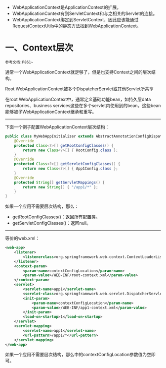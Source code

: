 - WebApplicationContext是ApplicationContext的扩展。
- WebApplicationContext有到ServletContext和与之相关的Servlet的连接。
- WebApplicationContext绑定到ServletContext，因此应该能通过RequestContextUtils中的静态方法找到WebApplicationContext。

# 一、Context层次

	参考文档:P861~

通常一个WebApplicationContext就足够了，但是也支持Context之间的层次结构。

Root WebApplicationContext被多个DispatcherServlet或其他Servlet所共享

在root WebApplicationContext中，通常定义基础功能bean，如持久层data repositories、business services这些在多个servlet内使用到的bean。这些bean能够被子WebApplicationContext继承和重写。

-- --
下面一个例子配置WebApplicationContext层次结构：
```java
public class MyWebAppInitializer extends AbstractAnnotationConfigDispatcherServletInitializer {   
	@Override 
	protected Class<?>[] getRootConfigClasses() {
		return new Class<?>[] { RootConfig.class };
	} 
	@Override
	protected Class<?>[] getServletConfigClasses() {
		return new Class<?>[] { App1Config.class }; 
	} 
	@Override
	protected String[] getServletMappings() {  
		return new String[] { "/app1/*" }; 
	}
}
```
如果一个应用不需要层次结构，那么：
- getRootConfigClasses()：返回所有配置类。
- getServletConfigClasses()：返回null。
-- --
等价的web.xml：
```xml
<web-app>
	<listener>
		<listenerclass>org.springframework.web.context.ContextLoaderListener</listener-class> 
	</listener>
	<context-param>
		<param-name>contextConfigLocation</param-name>
		<param-value>/WEB-INF/root-context.xml</param-value>
	</context-param>
	<servlet> 
		<servlet-name>app1</servlet-name> 
		<servlet-class>org.springframework.web.servlet.DispatcherServlet</servletclass>
		<init-param> 
			<param-name>contextConfigLocation</param-name> 
			<param-value>/WEB-INF/app1-context.xml</param-value> 
		</init-param>
		<load-on-startup>1</load-on-startup> 
	</servlet> 
	<servlet-mapping> 
		<servlet-name>app1</servlet-name> 
		<url-pattern>/app1/*</url-pattern>
	</servlet-mapping>
</web-app>
```
如果一个应用不需要层次结构，那么<init-param/>中的contextConfigLocation参数值为空即可。
